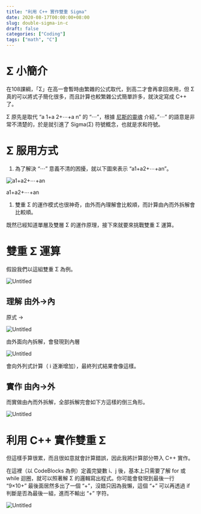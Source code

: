 ```yaml
---
title: "利用 C++ 實作雙重 Sigma"
date: 2020-08-17T00:00:00+08:00
slug: double-sigma-in-c
draft: false
categories: ["Coding"]
tags: ["math", "C"]
---
```


# **Σ 小簡介**

在108課綱，「Σ」在高一會暫時由繁雜的公式取代，到高二才會再拿回來用，但 Σ 真的可以將式子簡化很多，而且計算也較繁雜公式簡單許多，就決定寫成 C++ 了。

<!--more-->

Σ 原先是取代 “a 1+a 2+⋯+a n” 的 “⋯”，根據 [尼斯的靈魂](https://frankliou.wordpress.com/2011/12/02/%E4%BA%8C%E9%A0%85%E5%BC%8F%E5%AE%9A%E7%90%86%E8%88%87%E5%A4%9A%E9%A0%85%E5%BC%8F/) 介紹，”⋯” 的語意是非常不清楚的，於是就引進了 Sigma(Σ) 符號概念，也就是求和符號。

# **Σ 服用方式**

1. 為了解決 “⋯” 意義不清的困擾，就以下圖來表示 “a1+a2+⋯+an”。

![a1+a2+⋯+an](../images/double-sigma-in-c/Untitled.png)

a1+a2+⋯+an

1. 雙重 Σ 的運作模式也很神奇，由外而內理解會比較順，而計算由內而外拆解會比較順。

既然已經知道單層及雙層 Σ 的運作原理，接下來就要來挑戰雙重 Σ 運算。

# **雙重 Σ 運算**

假設我們以這組雙重 Σ 為例。

![Untitled](../images/double-sigma-in-c/Untitled%201.png)

## **理解 由外→內**

原式 →

![Untitled](../images/double-sigma-in-c/Untitled%202.png)

由外面向內拆解，會發現到內層

![Untitled](../images/double-sigma-in-c/Untitled%203.png)

會向外列式計算（ i 逐漸增加），最終列式結果會像這樣。

## **實作 由內→外**

而實做由內而外拆解，全部拆解完會如下方這樣的倒三角形。

![Untitled](../images/double-sigma-in-c/Untitled%204.png)

# **利用 C++ 實作雙重 Σ**

但這樣手算很累，而且很如意就會計算錯誤，因此我將計算部分帶入 C++ 實作。

在這裡（以 CodeBlocks 為例）定義完變數 i、j 後，基本上只需要了解 for 或 while 迴圈，就可以照著解 Σ 的邏輯寫出程式。你可能會發現到最後一行 “9×10+” 最後面居然多出了一個 “+”，沒錯只因為我懶，這個 “+” 可以再透過 if 判斷是否為最後一組，進而不輸出 “+” 字符。

![Untitled](../images/double-sigma-in-c/Untitled%205.png)